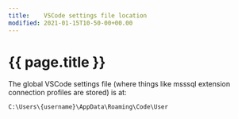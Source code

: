 ```yaml
---
title:    VSCode settings file location
modified: 2021-01-15T10-50-00+00.00
---
```

# {{ page.title }}

The global VSCode settings file (where things like msssql extension connection profiles are stored) is at:

```
C:\Users\{username}\AppData\Roaming\Code\User
```


